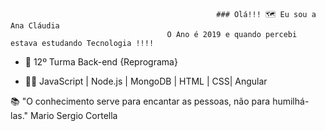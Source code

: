                                                   ### Olá!!! 🗺️ Eu sou a Ana Cláudia
                                       O Ano é 2019 e quando percebi estava estudando Tecnologia !!!!


- 💜 12º Turma Back-end {Reprograma}

- 👩‍🎓 JavaScript | Node.js | MongoDB | HTML | CSS| Angular


📚 "O conhecimento serve para encantar as pessoas, não para humilhá-las." Mario Sergio Cortella



